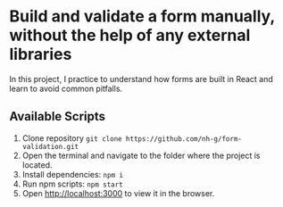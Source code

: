 # Build and validate a form manually, without the help of any external libraries

In this project, I practice to understand how forms are built in React and learn to avoid common pitfalls.

## Available Scripts

1. Clone repository `git clone https://github.com/nh-g/form-validation.git`
2. Open the terminal and navigate to the folder where the project is located.
3. Install dependencies: `npm i`
4. Run npm scripts: `npm start`
5. Open [http://localhost:3000](http://localhost:3000) to view it in the browser.



